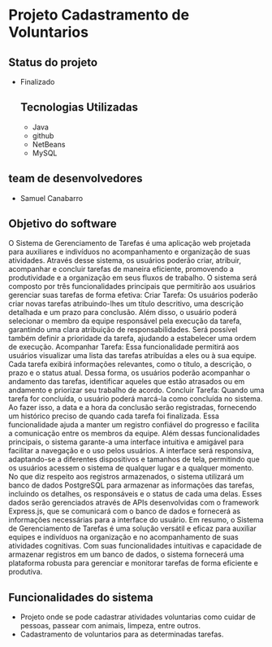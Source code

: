 # Projeto Cadastramento de Voluntarios 


## Status do projeto
- Finalizado

  ## Tecnologias Utilizadas
  - Java
  - github
  - NetBeans
  - MySQL

 ## team de desenvolvedores
 - Samuel Canabarro

 ## Objetivo do software
   O Sistema de Gerenciamento de Tarefas é uma aplicação web projetada para auxiliares e indivíduos no acompanhamento e organização de suas atividades. Através desse sistema, os usuários poderão criar, atribuir, acompanhar e concluir tarefas de maneira eficiente, promovendo a produtividade e a organização em seus fluxos de trabalho.
 O sistema será composto por três funcionalidades principais que permitirão aos usuários gerenciar suas tarefas de forma efetiva: 
Criar Tarefa: Os usuários poderão criar novas tarefas atribuindo-lhes um título descritivo, uma descrição detalhada e um prazo para conclusão. Além disso, o usuário poderá selecionar o membro da equipe responsável pela execução da tarefa, garantindo uma clara atribuição de responsabilidades. Será possível também definir a prioridade da tarefa, ajudando a estabelecer uma ordem de execução.
 Acompanhar Tarefa: Essa funcionalidade permitirá aos usuários visualizar uma lista das tarefas atribuídas a eles ou à sua equipe. Cada tarefa exibirá informações relevantes, como o título, a descrição, o prazo e o status atual. Dessa forma, os usuários poderão acompanhar o andamento das tarefas, identificar aqueles que estão atrasados ou em andamento e priorizar seu trabalho de acordo.
 Concluir Tarefa: Quando uma tarefa for concluída, o usuário poderá marcá-la como concluída no sistema. Ao fazer isso, a data e a hora da conclusão serão registradas, fornecendo um histórico preciso de quando cada tarefa foi finalizada. Essa funcionalidade ajuda a manter um registro confiável do progresso e facilita a comunicação entre os membros da equipe.
 Além dessas funcionalidades principais, o sistema garante-a uma interface intuitiva e amigável para facilitar a navegação e o uso pelos usuários. A interface será responsiva, adaptando-se a diferentes dispositivos e tamanhos de tela, permitindo que os usuários acessem o sistema de qualquer lugar e a qualquer momento.
 No que diz respeito aos registros armazenados, o sistema utilizará um banco de dados PostgreSQL para armazenar as informações das tarefas, incluindo os detalhes, os responsáveis e o status de cada uma delas. Esses dados serão gerenciados através de APIs desenvolvidas com o framework Express.js, que se comunicará com o banco de dados e fornecerá as informações necessárias para a interface do usuário.
 Em resumo, o Sistema de Gerenciamento de Tarefas é uma solução versátil e eficaz para auxiliar equipes e indivíduos na organização e no acompanhamento de suas atividades cognitivas. Com suas funcionalidades intuitivas e capacidade de armazenar registros em um banco de dados, o sistema fornecerá uma plataforma robusta para gerenciar e monitorar tarefas de forma eficiente e produtiva.


     
 ## Funcionalidades do sistema
   - Projeto onde se pode cadastrar atividades voluntarias como cuidar de pessoas, passear com animais, limpeza, entre outros.
   - Cadastramento de voluntarios para as determinadas tarefas.
     
